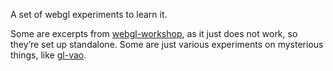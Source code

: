 A set of webgl experiments to learn it.

Some are excerpts from [webgl-workshop](https://github.com/stackgl/webgl-workshop/tree/master/exercises), as it just does not work, so they’re set up standalone.
Some are just various experiments on mysterious things, like [gl-vao](http://stack.gl/packages/#stackgl/gl-vao).